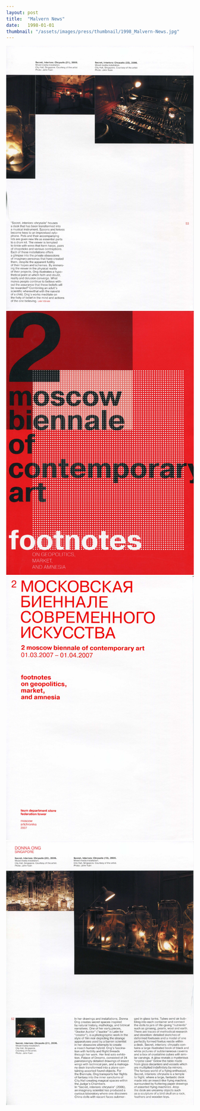 ```yaml
---
layout: post
title:  "Malvern News"
date:   1998-01-01
thumbnail: "/assets/images/press/thumbnail/1998_Malvern-News.jpg"
---
```


![My image Name](/assets/images/press/2007_2-Moscow-Biennale-4.jpg)
![My image Name](/assets/images/press/2007_2-Moscow-Biennale-1.jpg)
![My image Name](/assets/images/press/2007_2-Moscow-Biennale-2.jpg)
![My image Name](/assets/images/press/2007_2-Moscow-Biennale-3.jpg)